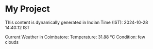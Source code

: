 # My Project

This content is dynamically generated in Indian Time (IST): 2024-10-28 14:40:12 IST


Current Weather in Coimbatore:
Temperature: 31.88 °C
Condition: few clouds
